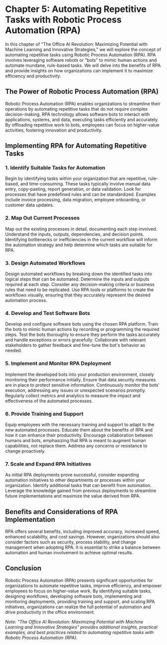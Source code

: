 Chapter 5: Automating Repetitive Tasks with Robotic Process Automation (RPA)
============================================================================

In this chapter of "The Office AI Revolution: Maximizing Potential with Machine Learning and Innovative Strategies," we will explore the concept of automating repetitive tasks using Robotic Process Automation (RPA). RPA involves leveraging software robots or "bots" to mimic human actions and automate mundane, rule-based tasks. We will delve into the benefits of RPA and provide insights on how organizations can implement it to maximize efficiency and productivity.

The Power of Robotic Process Automation (RPA)
---------------------------------------------

Robotic Process Automation (RPA) enables organizations to streamline their operations by automating repetitive tasks that do not require complex decision-making. RPA technology allows software bots to interact with applications, systems, and data, executing tasks efficiently and accurately. By offloading repetitive work to bots, employees can focus on higher-value activities, fostering innovation and productivity.

Implementing RPA for Automating Repetitive Tasks
------------------------------------------------

### 1. Identify Suitable Tasks for Automation

Begin by identifying tasks within your organization that are repetitive, rule-based, and time-consuming. These tasks typically involve manual data entry, copy-pasting, report generation, or data validation. Look for processes that have predefined rules and can be standardized. Examples include invoice processing, data migration, employee onboarding, or customer data updates.

### 2. Map Out Current Processes

Map out the existing processes in detail, documenting each step involved. Understand the inputs, outputs, dependencies, and decision points. Identifying bottlenecks or inefficiencies in the current workflow will inform the automation strategy and help determine which tasks are suitable for RPA.

### 3. Design Automated Workflows

Design automated workflows by breaking down the identified tasks into logical steps that can be automated. Determine the inputs and outputs required at each step. Consider any decision-making criteria or business rules that need to be replicated. Use RPA tools or platforms to create the workflows visually, ensuring that they accurately represent the desired automation process.

### 4. Develop and Test Software Bots

Develop and configure software bots using the chosen RPA platform. Train the bots to mimic human actions by recording or programming the required steps. Test the bots thoroughly to ensure they perform the tasks accurately and handle exceptions or errors gracefully. Collaborate with relevant stakeholders to gather feedback and fine-tune the bot's behavior as needed.

### 5. Implement and Monitor RPA Deployment

Implement the developed bots into your production environment, closely monitoring their performance initially. Ensure that data security measures are in place to protect sensitive information. Continuously monitor the bots' execution, addressing any issues or unexpected scenarios promptly. Regularly collect metrics and analytics to measure the impact and effectiveness of the automated processes.

### 6. Provide Training and Support

Equip employees with the necessary training and support to adapt to the new automated processes. Educate them about the benefits of RPA and how it can enhance their productivity. Encourage collaboration between humans and bots, emphasizing that RPA is meant to augment human capabilities, not replace them. Address any concerns or resistance to change proactively.

### 7. Scale and Expand RPA Initiatives

As initial RPA deployments prove successful, consider expanding automation initiatives to other departments or processes within your organization. Identify additional tasks that can benefit from automation. Leverage the knowledge gained from previous deployments to streamline future implementations and maximize the value derived from RPA.

Benefits and Considerations of RPA Implementation
-------------------------------------------------

RPA offers several benefits, including improved accuracy, increased speed, enhanced scalability, and cost savings. However, organizations should also consider factors such as security, process stability, and change management when adopting RPA. It is essential to strike a balance between automation and human involvement to achieve optimal results.

Conclusion
----------

Robotic Process Automation (RPA) presents significant opportunities for organizations to automate repetitive tasks, improve efficiency, and empower employees to focus on higher-value work. By identifying suitable tasks, designing workflows, developing software bots, implementing and monitoring deployments, providing training and support, and scaling RPA initiatives, organizations can realize the full potential of automation and drive productivity in the office environment.

*Note: "The Office AI Revolution: Maximizing Potential with Machine Learning and Innovative Strategies" provides additional insights, practical examples, and best practices related to automating repetitive tasks with Robotic Process Automation (RPA).*
